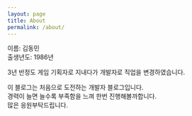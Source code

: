 ```yaml
---
layout: page
title: About
permalink: /about/
---
```

이름: 김동민  
출생년도: 1986년

3년 반정도 게임 기획자로 지내다가 개발자로 직업을 변경하였습니다.

이 블로그는 처음으로 도전하는 개발자 블로그입니다.  
경력이 늘면 늘수록 부족함을 느껴 한번 진행해볼까합니다.  
많은 응원부탁드립니다.
